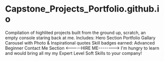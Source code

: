 # Capstone_Projects_Portfolio.github.io
Compilation of highlited projects built from the ground up, scratch, an empty console staring back at me. 
Includes:
Hero Section
Portfolio Gallary
Carousel with Photo & Inspirational quotes
Skill badges earned: Advanced Beginner
Contact Me Section
<-----HIRE ME-------->
I'm hungry to learn and would bring all my my Expert Level Soft Skills to your company!
